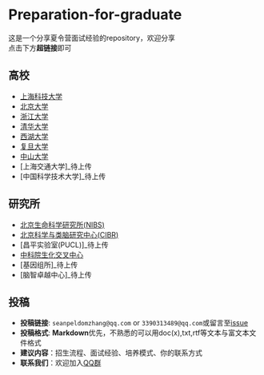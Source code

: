 # Preparation-for-graduate

这是一个分享夏令营面试经验的repository，欢迎分享  
点击下方**超链接**即可

## 高校

* [上海科技大学](https://github.com/CSUBioinformatics1801/Preparation-for-graduate/tree/main/%E4%B8%8A%E6%B5%B7%E7%A7%91%E6%8A%80%E5%A4%A7%E5%AD%A6)
* [北京大学](https://github.com/CSUBioinformatics1801/Preparation-for-graduate/tree/main/%E5%8C%97%E4%BA%AC%E5%A4%A7%E5%AD%A6)
* [浙江大学](https://github.com/CSUBioinformatics1801/Preparation-for-graduate/tree/main/%E6%B5%99%E6%B1%9F%E5%A4%A7%E5%AD%A6)
* [清华大学](https://github.com/CSUBioinformatics1801/Preparation-for-graduate/tree/main/%E6%B8%85%E5%8D%8E%E5%A4%A7%E5%AD%A6)
* [西湖大学](https://github.com/CSUBioinformatics1801/Preparation-for-graduate/tree/main/%E8%A5%BF%E6%B9%96%E5%A4%A7%E5%AD%A6)
* [复旦大学](https://github.com/CSUBioinformatics1801/Preparation-for-graduate/blob/main/%E5%A4%8D%E6%97%A6%E5%A4%A7%E5%AD%A6/%E5%A4%8D%E6%97%A6%E8%84%91%E7%A7%91%E5%AD%A6%E7%A0%94%E7%A9%B6%E9%99%A2.md)
* [中山大学](https://github.com/CSUBioinformatics1801/Preparation-for-graduate/blob/main/%E4%B8%AD%E5%B1%B1%E5%A4%A7%E5%AD%A6/%E4%B8%AD%E5%B1%B1%E7%94%9F%E7%A7%91%E9%99%A2.md)
* [上海交通大学]_待上传
* [中国科学技术大学]_待上传

## 研究所

* [北京生命科学研究所(NIBS)](https://github.com/CSUBioinformatics1801/Preparation-for-graduate/tree/main/%E5%8C%97%E4%BA%AC%E7%94%9F%E5%91%BD%E7%A7%91%E5%AD%A6%E7%A0%94%E7%A9%B6%E6%89%80)
* [北京科学与类脑研究中心(CIBR)](https://github.com/CSUBioinformatics1801/Preparation-for-graduate/tree/main/CIBR)
* [昌平实验室(PUCL)]_待上传
* [中科院生化交叉中心](https://github.com/CSUBioinformatics1801/Preparation-for-graduate/blob/main/%E4%B8%AD%E7%A7%91%E9%99%A2%E7%A0%94%E7%A9%B6%E6%89%80/%E4%B8%AD%E7%A7%91%E9%99%A2%E7%94%9F%E5%8C%96%E4%BA%A4%E5%8F%89%E4%B8%AD%E5%BF%83/%E4%B8%AD%E7%A7%91%E9%99%A2%E7%94%9F%E5%8C%96%E4%BA%A4%E5%8F%89%E4%B8%AD%E5%BF%83.md)
* [基因组所]_待上传
* [脑智卓越中心]_待上传

## 投稿

* **投稿链接**: `seanpeldomzhang@qq.com` or `3390313489@qq.com`或留言至[issue](https://github.com/CSUBioinformatics1801/Preparation-for-graduate/issues)
* **投稿格式**: **Markdown**优先，不熟悉的可以用doc(x),txt,rtf等文本与富文本文件格式
* **建议内容**：招生流程、面试经验、培养模式、你的联系方式
* **联系我们**：欢迎加入[QQ群](https://jq.qq.com/?_wv=1027&k=Y2XDaFYL)
